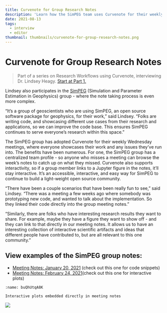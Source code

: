 ```yaml
---
title: Curvenote for Group Research Notes
description: 'Learn how the SimPEG team uses Curvenote for their weekly meetings, embedding interactive figures and references to notebook code and outputs.'
date: 2021-08-13
tags:
  - interview
  - editor
thumbnail: thumbnails/curvenote-for-group-research-notes.png
---
```


# Curvenote for Group Research Notes

> Part of a series on Research Workflows using Curvenote, interviewing Dr. Lindsey Heagy. [Start at Part 1.](./research-workflows.md)

Lindsey also participates in the [SimPEG](https://curvenote.com/@simpeg) (Simulation and Parameter Estimation in Geophysics) group - where the note taking process is even more complex.

“It’s a group of geoscientists who are using SimPEG, an open source software package for geophysics, for their work,” said Lindsey. “Folks are writing code, and showcasing different use cases from their research and applications, so we can improve the code base. This ensures SimPEG continues to serve everyone’s research within this space.”

The SimPEG group has adopted Curvenote for their weekly Wednesday meetings, where everyone showcases their work and any issues they’ve run into. The benefits have been numerous. For one, the SimPEG group has a centralized team profile - so anyone who misses a meeting can browse the week’s notes to catch up on what they missed. Curvenote also supports interactivity, so if a group member links to a Jupyter figure in the notes, it’ll stay interactive. It’s an accessible, interactive, and easy way for SimPEG to continue to build a light-weight open source community.

“There have been a couple scenarios that have been really fun to see,” said Lindsey. “There was a meeting a few weeks ago where somebody was prototyping new code, and wanted to talk about the implementation. So they linked their code directly into the group meeting notes.”

“Similarly, there are folks who have interesting research results they want to share. For example, maybe they have a figure they want to show off - and they can link to that directly in our meeting notes. It allows us to have an interesting collection of interactive scientific artifacts and ideas that different people have contributed to, but are all relevant to this one community.”

## View examples of the SimPEG group notes:

- [Meeting Notes: January 20, 2021](https://curvenote.com/@simpeg/meeting-notes/2021-01-20) (check out this one for code snippets)
- [Meeting Notes: February 24, 2021](https://curvenote.com/@simpeg/meeting-notes/2021-02-24)(check out this one for interactive plots)

```{figure} images/AVQ2dzLNloEd25Io8NbA-uH0tInRE6lz543j6aDOS-v1.png
:name: buQhUtqA8K

Interactive plots embedded directly in meeting notes
```

![](#research-workflow-cards)

